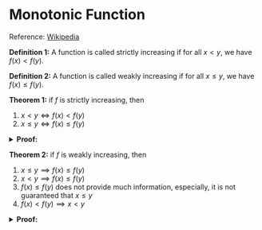 <!--
 * SPDX-FileCopyrightText: Copyright (c) 2023-present NVIDIA CORPORATION & AFFILIATES.
 * All rights reserved.
 * SPDX-License-Identifier: BSD-3-Clause
-->

# Monotonic Function

Reference: [Wikipedia](https://en.wikipedia.org/wiki/Monotonic_function)

**Definition 1:** A function is called strictly increasing if for all $x < y$,
  we have $f(x) < f(y)$.

**Definition 2:** A function is called weakly increasing if for all $x \le y$,
  we have $f(x) \le f(y)$.

**Theorem 1:** if $f$ is strictly increasing, then

1. $x < y \Leftrightarrow f(x) < f(y)$
2. $x \le y \Leftrightarrow f(x) \le f(y)$

<details>

**<summary>Proof:</summary>**

TODO: link lean file

$x < y \implies f(x) < f(y)$ by definition.

$x \le y \implies f(x) \le f(y)$:
$x \le y$ means either $x < y$ or $x = y$. For the first case, $f(x) < f(y)$.
For the second case, $f(x) = f(y)$, in combination, $f(x) \le f(y)$.

$f(x) < f(y) \implies x < y$:
Assume $x < y$ was not true, then $y \le x$, then $f(y) \le f(x)$,
which conflict with $f(x) < f(y)$.

$f(x) \le f(y) \implies x \le y$:
Assume $x \le y$ was not true, then $y < x$, then $f(y) < f(x)$, which conflict with $f(x) \le f(y)$.
$\square$

</details>

**Theorem 2:** if $f$ is weakly increasing, then
1. $x \le y \implies f(x) \le f(y)$
2. $x < y \implies f(x) \le f(y)$
3. $f(x) \le f(y)$ does not provide much information, especially, it is not guaranteed that $x \le y$
4. $f(x) < f(y) \implies x < y$

<details>

**<summary>Proof:</summary>**

$x \le y \implies f(x) \le f(y)$ by definition.

$x < y \implies f(x) \le f(y)$ because $x < y \implies x \le y$.

Consider $f(x) = 1$ (constant function), then $f$ is weakly increasing.
For this function, $f(x) \le f(y)$ is trivially true, and $x$ and $y$ can be arbitrary number.

$f(x) < f(y) \implies x < y$:
Assume that $x < y$ was not true, that is, $y \le x$, then $f(y) \le f(x)$,
which conflict with $f(x) < f(y)$
$\square$

</details>
